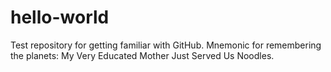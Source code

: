 # hello-world
Test repository for getting familiar with GitHub.
Mnemonic for remembering the planets: My Very Educated Mother Just Served Us Noodles.
